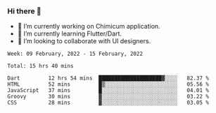 ### Hi there 👋

<!--
**devcat37/devcat37** is a ✨ _special_ ✨ repository because its `README.md` (this file) appears on your GitHub profile.-->


- 🔭 I’m currently working on Chimicum application.
- 🌱 I’m currently learning Flutter/Dart.
- 👯 I’m looking to collaborate with UI designers.
<!-- - 🤔 I’m looking for help with ... -->

<!--START_SECTION:waka-->
```text
Week: 09 February, 2022 - 15 February, 2022

Total: 15 hrs 40 mins

Dart         12 hrs 54 mins  ████████████████████▓░░░░   82.37 % 
HTML         52 mins         █▒░░░░░░░░░░░░░░░░░░░░░░░   05.56 % 
JavaScript   37 mins         █░░░░░░░░░░░░░░░░░░░░░░░░   04.01 % 
Groovy       30 mins         ▓░░░░░░░░░░░░░░░░░░░░░░░░   03.22 % 
CSS          28 mins         ▓░░░░░░░░░░░░░░░░░░░░░░░░   03.05 % 
```
<!--END_SECTION:waka-->
